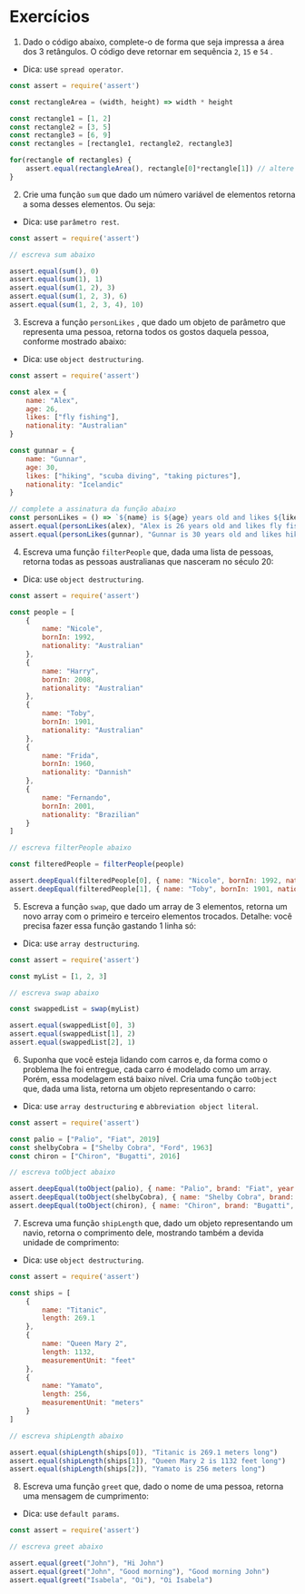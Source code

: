 # Exercícios

1. Dado o código abaixo, complete-o de forma que seja impressa a área dos 3 retângulos. O código deve retornar em sequência `2`, `15` e `54` .

* Dica: use `spread operator`.

```javascript
const assert = require('assert')

const rectangleArea = (width, height) => width * height

const rectangle1 = [1, 2]
const rectangle2 = [3, 5]
const rectangle3 = [6, 9]
const rectangles = [rectangle1, rectangle2, rectangle3]

for(rectangle of rectangles) {
    assert.equal(rectangleArea(), rectangle[0]*rectangle[1]) // altere a chamada da funcao rectangleArea
}
```

2. Crie uma função `sum` que dado um número variável de elementos retorna a soma desses elementos. Ou seja:

* Dica: use `parâmetro rest`.

```javascript
const assert = require('assert')

// escreva sum abaixo

assert.equal(sum(), 0)
assert.equal(sum(1), 1)
assert.equal(sum(1, 2), 3)
assert.equal(sum(1, 2, 3), 6)
assert.equal(sum(1, 2, 3, 4), 10)
```

3. Escreva a função `personLikes` , que dado um objeto de parâmetro que representa uma pessoa, retorna todos os gostos daquela pessoa, conforme mostrado abaixo:

* Dica: use `object destructuring`.

```javascript
const assert = require('assert')

const alex = {
    name: "Alex",
    age: 26,
    likes: ["fly fishing"],
    nationality: "Australian"
}

const gunnar = {
    name: "Gunnar",
    age: 30,
    likes: ["hiking", "scuba diving", "taking pictures"],
    nationality: "Icelandic"
}

// complete a assinatura da função abaixo
const personLikes = () => `${name} is ${age} years old and likes ${likes.join(", ")}.`
assert.equal(personLikes(alex), "Alex is 26 years old and likes fly fishing.")
assert.equal(personLikes(gunnar), "Gunnar is 30 years old and likes hiking, scuba diving, taking pictures.")
```

4. Escreva uma função `filterPeople` que, dada uma lista de pessoas, retorna todas as pessoas australianas que nasceram no século 20:

* Dica: use `object destructuring`.

```javascript
const assert = require('assert')

const people = [
    {
        name: "Nicole",
        bornIn: 1992,
        nationality: "Australian"
    },
    {
        name: "Harry",
        bornIn: 2008,
        nationality: "Australian"
    },
    {
        name: "Toby",
        bornIn: 1901,
        nationality: "Australian"
    },
    {
        name: "Frida",
        bornIn: 1960,
        nationality: "Dannish"
    },
    {
        name: "Fernando",
        bornIn: 2001,
        nationality: "Brazilian"
    }
]

// escreva filterPeople abaixo

const filteredPeople = filterPeople(people)

assert.deepEqual(filteredPeople[0], { name: "Nicole", bornIn: 1992, nationality: "Australian" })
assert.deepEqual(filteredPeople[1], { name: "Toby", bornIn: 1901, nationality: "Australian" })
```

5. Escreva a função `swap`, que dado um array de 3 elementos, retorna um novo array com o primeiro e terceiro elementos trocados. Detalhe: você precisa fazer essa função gastando 1 linha só:

* Dica: use `array destructuring`.

```javascript
const assert = require('assert')

const myList = [1, 2, 3]

// escreva swap abaixo

const swappedList = swap(myList)

assert.equal(swappedList[0], 3)
assert.equal(swappedList[1], 2)
assert.equal(swappedList[2], 1)
```

6. Suponha que você esteja lidando com carros e, da forma como o problema lhe foi entregue, cada carro é modelado como um array. Porém, essa modelagem está baixo nível. Cria uma função `toObject` que, dada uma lista, retorna um objeto representando o carro:

* Dica: use `array destructuring` e `abbreviation object literal`.

```javascript
const assert = require('assert')

const palio = ["Palio", "Fiat", 2019]
const shelbyCobra = ["Shelby Cobra", "Ford", 1963]
const chiron = ["Chiron", "Bugatti", 2016]

// escreva toObject abaixo

assert.deepEqual(toObject(palio), { name: "Palio", brand: "Fiat", year: 2019 })
assert.deepEqual(toObject(shelbyCobra), { name: "Shelby Cobra", brand: "Ford", year: 1963 })
assert.deepEqual(toObject(chiron), { name: "Chiron", brand: "Bugatti", year: 2016 })
```

7. Escreva uma função `shipLength` que, dado um objeto representando um navio, retorna o comprimento dele, mostrando também a devida unidade de comprimento:
* Dica: use `object destructuring`.

```javascript
const assert = require('assert')

const ships = [
    {
        name: "Titanic",
        length: 269.1
    },
    {
        name: "Queen Mary 2",
        length: 1132,
        measurementUnit: "feet"
    },
    {
        name: "Yamato",
        length: 256,
        measurementUnit: "meters"
    }
]

// escreva shipLength abaixo

assert.equal(shipLength(ships[0]), "Titanic is 269.1 meters long")
assert.equal(shipLength(ships[1]), "Queen Mary 2 is 1132 feet long")
assert.equal(shipLength(ships[2]), "Yamato is 256 meters long")
```

8. Escreva uma função `greet` que, dado o nome de uma pessoa, retorna uma mensagem de cumprimento:
* Dica: use `default params`.

```javascript
const assert = require('assert')

// escreva greet abaixo

assert.equal(greet("John"), "Hi John")
assert.equal(greet("John", "Good morning"), "Good morning John")
assert.equal(greet("Isabela", "Oi"), "Oi Isabela")
```